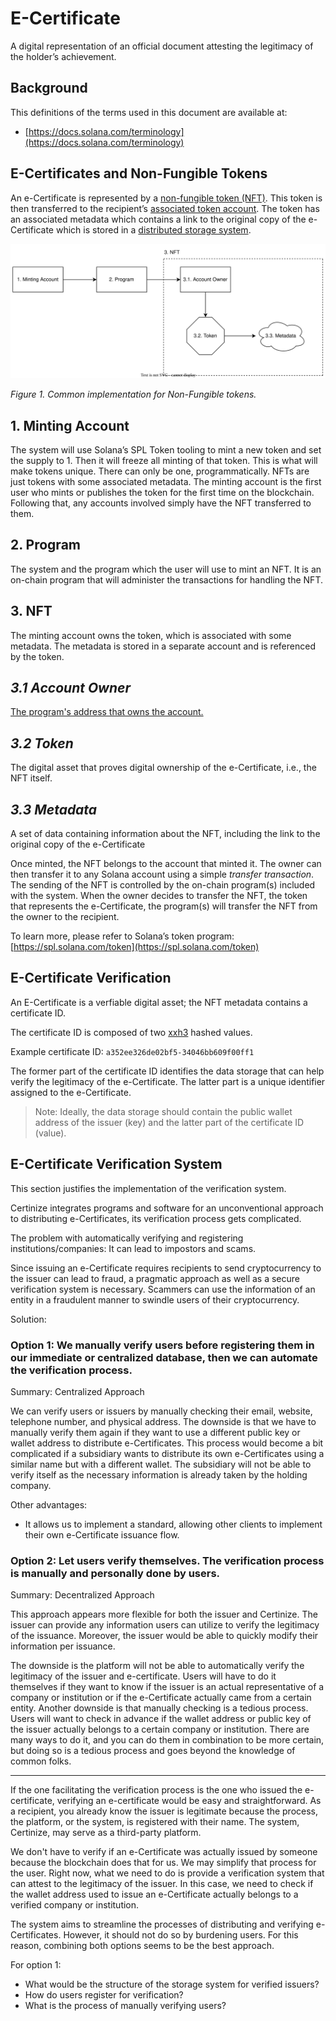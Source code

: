 # E-Certificate

A digital representation of an official document attesting the legitimacy of the holder’s achievement.

## Background

This definitions of the terms used in this document are available at:

- [https://docs.solana.com/terminology](https://docs.solana.com/terminology)

## E-Certificates and Non-Fungible Tokens

An e-Certificate is represented by a [non-fungible token (NFT)](https://en.wikipedia.org/wiki/Non-fungible_token). This token is then transferred to the recipient’s [associated token account](https://spl.solana.com/associated-token-account). The token has an associated metadata which contains a link to the original copy of the e-Certificate which is stored in a [distributed storage system](https://docs.metaplex.com/guides/storage-overview).

![figure-1](figure-1.svg)

*Figure 1. Common implementation for Non-Fungible tokens.*

## 1. Minting Account

The system will use Solana’s SPL Token tooling to mint a new token and set the supply to 1. Then it will freeze all minting of that token. This is what will make tokens unique. There can only be one, programmatically. NFTs are just tokens with some associated metadata. The minting account is the first user who mints or publishes the token for the first time on the blockchain. Following that, any accounts involved simply have the NFT transferred to them.

## 2. Program

The system and the program which the user will use to mint an NFT. It is an on-chain program that will
administer the transactions for handling the NFT.

## 3. NFT

The minting account owns the token, which is associated with some metadata. The metadata is stored
in a separate account and is referenced by the token.

## *3.1 Account Owner*

[The program's address that owns the account.](https://docs.solana.com/terminology#account-owner)

## *3.2 Token*

The digital asset that proves digital ownership of the e-Certificate, i.e., the NFT itself.

## *3.3 Metadata*

A set of data containing information about the NFT, including the link to the original copy of the e-Certificate

Once minted, the NFT belongs to the account that minted it. The owner can then transfer it to any Solana account using a simple *transfer transaction*. The sending of the NFT is controlled by the on-chain program(s) included with the system. When the owner decides to transfer the NFT, the token that represents the e-Certificate, the program(s) will transfer the NFT from the owner to the recipient.

To learn more, please refer to Solana’s token program: [https://spl.solana.com/token](https://spl.solana.com/token)

## E-Certificate Verification

An E-Certificate is a verfiable digital asset; the NFT metadata contains a certificate ID.

The certificate ID is composed of two [xxh3](http://cyan4973.github.io/xxHash/) hashed values.

Example certificate ID: `a352ee326de02bf5-34046bb609f00ff1`

The former part of the certificate ID identifies the data storage that can help verify the legitimacy of the e-Certificate. The latter part is a unique identifier assigned to the e-Certificate.

> Note: Ideally, the data storage should contain the public wallet address of the issuer (key) and the latter part of the certificate ID (value).

## E-Certificate Verification System

This section justifies the implementation of the verification system.

Certinize integrates programs and software for an unconventional approach to distributing e-Certificates, its verification process gets complicated.

The problem with automatically verifying and registering institutions/companies: It can lead to impostors and scams.

Since issuing an e-Certificate requires recipients to send cryptocurrency to the issuer can lead to fraud, a pragmatic approach as well as a secure verification system is necessary. Scammers can use the information of an entity in a fraudulent manner to swindle users of their cryptocurrency. 

Solution:

### Option 1: We manually verify users before registering them in our immediate or centralized database, then we can automate the verification process.

Summary: Centralized Approach

We can verify users or issuers by manually checking their email, website, telephone number, and physical address. The downside is that we have to manually verify them again if they want to use a different public key or wallet address to distribute e-Certificates. This process would become a bit complicated if a subsidiary wants to distribute its own e-Certificates using a similar name but with a different wallet. The subsidiary will not be able to verify itself as the necessary information is already taken by the holding company.

Other advantages:

- It allows us to implement a standard, allowing other clients to implement their own e-Certificate issuance flow.

### Option 2: Let users verify themselves. The verification process is manually and personally done by users.

Summary: Decentralized Approach

This approach appears more flexible for both the issuer and Certinize. The issuer can provide any information users can utilize to verify the legitimacy of the issuance. Moreover, the issuer would be able to quickly modify their information per issuance.

The downside is the platform will not be able to automatically verify the legitimacy of the issuer and e-certificate. Users will have to do it themselves if they want to know if the issuer is an actual representative of a company or institution or if the e-Certificate actually came from a certain entity. Another downside is that manually checking is a tedious process. Users will want to check in advance if the wallet address or public key of the issuer actually belongs to a certain company or institution. There are many ways to do it, and you can do them in combination to be more certain, but doing so is a tedious process and goes beyond the knowledge of common folks.

---

If the one facilitating the verification process is the one who issued the e-certificate, verifying an e-certificate would be easy and straightforward. As a recipient, you already know the issuer is legitimate because the process, the platform, or the system, is registered with their name. The system, Certinize, may serve as a third-party platform.

We don't have to verify if an e-Certificate was actually issued by someone because the blockchain does that for us. We may simplify that process for the user. Right now, what we need to do is provide a verification system that can attest to the legitimacy of the issuer. In this case, we need to check if the wallet address used to issue an e-Certificate actually belongs to a verified company or institution.

The system aims to streamline the processes of distributing and verifying e-Certificates. However, it should not do so by burdening users. For this reason, combining both options seems to be the best approach.

For option 1:
- What would be the structure of the storage system for verified issuers?
- How do users register for verification?
- What is the process of manually verifying users?
